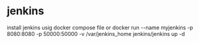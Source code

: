 # jenkins

install jenkins usig docker compose file or
docker run --name myjenkins -p 8080:8080 -p 50000:50000 -v /var/jenkins_home jenkins/jenkins up -d
